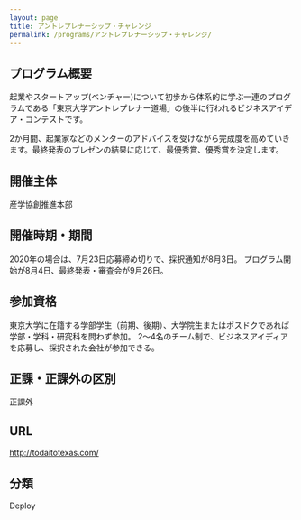 ```yaml
---
layout: page
title: アントレプレナーシップ・チャレンジ
permalink: /programs/アントレプレナーシップ・チャレンジ/
---
```


<!-- # アントレプレナーシップ・チャレンジ -->

## プログラム概要
起業やスタートアップ(ベンチャー)について初歩から体系的に学ぶ一連のプログラムである「東京大学アントレプレナー道場」の後半に行われるビジネスアイデア・コンテストです。

2か月間、起業家などのメンターのアドバイスを受けながら完成度を高めていきます。最終発表のプレゼンの結果に応じて、最優秀賞、優秀賞を決定します。

## 開催主体
産学協創推進本部

## 開催時期・期間
2020年の場合は、7月23日応募締め切りで、採択通知が8月3日。
プログラム開始が8月4日、最終発表・審査会が9月26日。

## 参加資格
東京大学に在籍する学部学生（前期、後期）、大学院生またはポスドクであれば学部・学科・研究科を問わず参加。
2～4名のチーム制で、ビジネスアイディアを応募し、採択された会社が参加できる。

## 正課・正課外の区別
正課外

## URL
http://todaitotexas.com/

## 分類
Deploy
